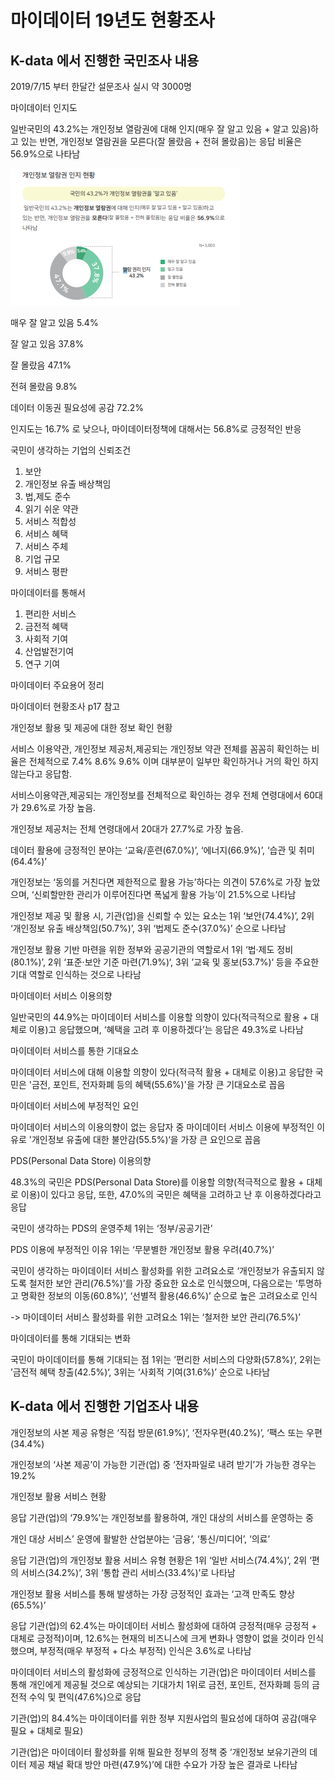 # 마이데이터 19년도 현황조사 



## K-data 에서 진행한 국민조사 내용

2019/7/15 부터 한달간 설문조사 실시 약 3000명



마이데이터 인지도

 일반국민의 43.2%는 개인정보 열람권에 대해 인지(매우 잘 알고 있음 + 알고 있음)하고 있는 반면, 개인정보 열람권을 모른다(잘 몰랐음 + 전혀 몰랐음)는 응답 비율은 56.9%으로 나타남

![](../Images/마이데이터_국민_인지도.png)



매우 잘 알고 있음 5.4%

잘 알고 있음 37.8%

잘 몰랐음 47.1%

전혀 몰랐음 9.8%



데이터 이동권 필요성에 공감 72.2%



인지도는 16.7% 로 낮으나, 마이데이터정책에 대해서는 56.8%로 긍정적인 반응



국민이 생각하는 기업의 신뢰조건

1. 보안
2. 개인정보 유출 배상책임
3. 법,제도 준수
4. 읽기 쉬운 약관
5. 서비스 적합성
6. 서비스 혜택
7. 서비스 주체
8. 기업 규모
9. 서비스 평판



마이데이터를 통해서

1. 편리한 서비스
2. 금전적 혜택
3. 사회적 기여
4. 산업발전기여
5. 연구 기여



마이데이터 주요용어 정리 

마이데이터 현황조사 p17 참고



개인정보 활용 및 제공에 대한 정보 확인 현황

 서비스 이용약관, 개인정보 제공처,제공되는 개인정보 약관 전체를 꼼꼼히 확인하는 비율은 전체적으로 7.4% 8.6% 9.6% 이며 대부분이 일부만 확인하거나 거의 확인 하지 않는다고 응답함.



서비스이용약관,제공되는 개인정보를 전체적으로 확인하는 경우 전체 연령대에서 60대가 29.6%로 가장 높음.

개인정보 제공처는 전체 연령대에서 20대가 27.7%로 가장 높음.



데이터 활용에 긍정적인 분야는 ‘교육/훈련(67.0%)’, ‘에너지(66.9%)’, ‘습관 및 취미(64.4%)’



 개인정보는 ‘동의를 거친다면 제한적으로 활용 가능’하다는 의견이 57.6%로 가장 높았으며, ‘신뢰할만한 관리가 이루어진다면 폭넓게 활용 가능’이 21.5%으로 나타남

개인정보 제공 및 활용 시, 기관(업)을 신뢰할 수 있는 요소는 1위 ‘보안(74.4%)’, 2위 ‘개인정보 유출 배상책임(50.7%)’, 3위 ‘법제도 준수(37.0%)’ 순으로 나타남

 개인정보 활용 기반 마련을 위한 정부와 공공기관의 역할로서 1위 ‘법·제도 정비(80.1%)’, 2위 ‘표준·보안 기준 마련(71.9%)‘, 3위 ’교육 및 홍보(53.7%)‘ 등을 주요한 기대 역할로 인식하는 것으로 나타남



마이데이터 서비스 이용의향

일반국민의 44.9%는 마이데이터 서비스를 이용할 의향이 있다(적극적으로 활용 + 대체로 이용)고 응답했으며, ‘혜택을 고려 후 이용하겠다’는 응답은 49.3%로 나타남



마이데이터 서비스를 통한 기대요소

마이데이터 서비스에 대해 이용할 의향이 있다(적극적 활용 + 대체로 이용)고 응답한 국민은 '금전, 포인트, 전자화폐 등의 혜택(55.6%)'을 가장 큰 기대요소로 꼽음



마이데이터 서비스에 부정적인 요인

마이데이터 서비스의 이용의향이 없는 응답자 중 마이데이터 서비스 이용에 부정적인 이유로 '개인정보 유출에 대한 불안감(55.5%)‘을 가장 큰 요인으로 꼽음



PDS(Personal Data Store) 이용의향

 48.3%의 국민은 PDS(Personal Data Store)를 이용할 의향(적극적으로 활용 + 대체로 이용)이 있다고 응답, 또한, 47.0%의 국민은 혜택을 고려하고 난 후 이용하겠다라고 응답



국민이 생각하는 PDS의 운영주체 1위는 ‘정부/공공기관’

PDS 이용에 부정적인 이유 1위는 ‘무분별한 개인정보 활용 우려(40.7%)’

 국민이 생각하는 마이데이터 서비스 활성화를 위한 고려요소로 ‘개인정보가 유출되지 않도록 철저한 보안 관리(76.5%)’를 가장 중요한 요소로 인식했으며, 다음으로는 ‘투명하고 명확한 정보의 이동(60.8%)’, ‘선별적 활용(46.6%)’ 순으로 높은 고려요소로 인식

  -> 마이데이터 서비스 활성화를 위한 고려요소 1위는 ‘철저한 보안 관리(76.5%)’



마이데이터를 통해 기대되는 변화

 국민이 마이데이터를 통해 기대되는 점 1위는 ’편리한 서비스의 다양화(57.8%)‘, 2위는 ’금전적 혜택 창출(42.5%)‘, 3위는 ‘사회적 기여(31.6%)’ 순으로 나타남



## K-data 에서 진행한 기업조사 내용



개인정보의 사본 제공 유형은 ‘직접 방문(61.9%)’, ‘전자우편(40.2%)’, ‘팩스 또는 우편(34.4%)

 개인정보의 ‘사본 제공’이 가능한 기관(업) 중 ‘전자파일로 내려 받기’가 가능한 경우는 19.2%



개인정보 활용 서비스 현황

응답 기관(업)의 ‘79.9%’는 개인정보를 활용하여, 개인 대상의 서비스를 운영하는 중



개인 대상 서비스’ 운영에 활발한 산업분야는 ‘금융’, ‘통신/미디어’, ‘의료’

 응답 기관(업)의 개인정보 활용 서비스 유형 현황은 1위 ‘일반 서비스(74.4%)’, 2위 ‘편의 서비스(34.2%)’, 3위 ‘통합 관리 서비스(33.4%)’로 나타남

 개인정보 활용 서비스를 통해 발생하는 가장 긍정적인 효과는 ‘고객 만족도 향상(65.5%)’



 응답 기관(업)의 62.4%는 마이데이터 서비스 활성화에 대하여 긍정적(매우 긍정적 + 대체로 긍정적)이며, 12.6%는 현재의 비즈니스에 크게 변화나 영향이 없을 것이라 인식했으며, 부정적(매우 부정적 + 다소 부정적) 인식은 3.6%로 나타남



마이데이터 서비스의 활성화에 긍정적으로 인식하는 기관(업)은 마이데이터 서비스를 통해 개인에게 제공될 것으로 예상되는 기대가치 1위로 금전, 포인트, 전자화폐 등의 금전적 수익 및 편익(47.6%)으로 응답



기관(업)의 84.4%는 마이데이터를 위한 정부 지원사업의 필요성에 대하여 공감(매우 필요 + 대체로 필요)

기관(업)은 마이데이터 활성화를 위해 필요한 정부의 정책 중 ‘개인정보 보유기관의 데이터 제공 채널 확대 방안 마련(47.9%)’에 대한 수요가 가장 높은 결과로 나타남
